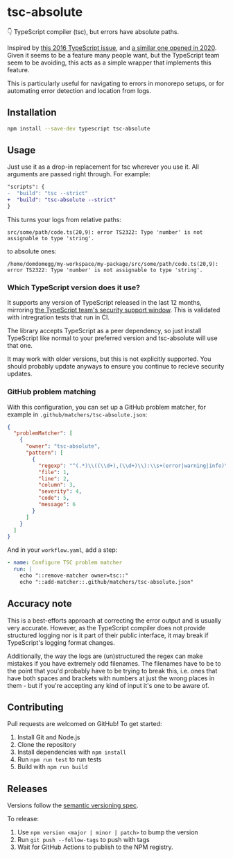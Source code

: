 # tsc-absolute

👇 TypeScript compiler (tsc), but errors have absolute paths.

Inspired by [this 2016 TypeScript issue](https://github.com/microsoft/TypeScript/issues/7238), and [a similar one opened in 2020](https://github.com/microsoft/TypeScript/issues/36221). Given it seems to be a feature many people want, but the TypeScript team seem to be avoiding, this acts as a simple wrapper that implements this feature.

This is particularly useful for navigating to errors in monorepo setups, or for automating error detection and location from logs.

## Installation

```sh
npm install --save-dev typescript tsc-absolute
```

## Usage

Just use it as a drop-in replacement for tsc wherever you use it. All arguments are passed right through. For example:

```diff title="package.json"
"scripts": {
-  "build": "tsc --strict"
+  "build": "tsc-absolute --strict"
}
```

This turns your logs from relative paths:

```
src/some/path/code.ts(20,9): error TS2322: Type 'number' is not assignable to type 'string'.
```

to absolute ones:

```
/home/domdomegg/my-workspace/my-package/src/some/path/code.ts(20,9): error TS2322: Type 'number' is not assignable to type 'string'.
```

### Which TypeScript version does it use?

It supports any version of TypeScript released in the last 12 months, mirroring [the TypeScript team's security support window](https://github.com/microsoft/TypeScript/issues/49088#issuecomment-1169372587). This is validated with intregration tests that run in CI.

The library accepts TypeScript as a peer dependency, so just install TypeScript like normal to your preferred version and tsc-absolute will use that one.

It may work with older versions, but this is not explicitly supported. You should probably update anyways to ensure you continue to recieve security updates.

### GitHub problem matching

With this configuration, you can set up a GitHub problem matcher, for example in `.github/matchers/tsc-absolute.json`:

```json
{
  "problemMatcher": [
    {
      "owner": "tsc-absolute",
      "pattern": [
        {
          "regexp": "^(.*)\\((\\d+),(\\d+)\\):\\s+(error|warning|info)\\s+(TS\\d+)\\s*:\\s*(.*)$",
          "file": 1,
          "line": 2,
          "column": 3,
          "severity": 4,
          "code": 5,
          "message": 6
        }
      ]
    }
  ]
}
```

And in your `workflow.yaml`, add a step:

```yaml
- name: Configure TSC problem matcher
  run: |
    echo "::remove-matcher owner=tsc::"
    echo "::add-matcher::.github/matchers/tsc-absolute.json"
```

## Accuracy note

This is a best-efforts approach at correcting the error output and is usually very accurate. However, as the TypeScript compiler does not provide structured logging nor is it part of their public interface, it may break if TypeScript's logging format changes.

Additionally, the way the logs are (un)structured the regex can make mistakes if you have extremely odd filenames. The filenames have to be to the point that you'd probably have to be trying to break this, i.e. ones that have both spaces and brackets with numbers at just the wrong places in them - but if you're accepting any kind of input it's one to be aware of.

## Contributing

Pull requests are welcomed on GitHub! To get started:

1. Install Git and Node.js
2. Clone the repository
3. Install dependencies with `npm install`
4. Run `npm run test` to run tests
5. Build with `npm run build`

## Releases

Versions follow the [semantic versioning spec](https://semver.org/).

To release:

1. Use `npm version <major | minor | patch>` to bump the version
2. Run `git push --follow-tags` to push with tags
3. Wait for GitHub Actions to publish to the NPM registry.
